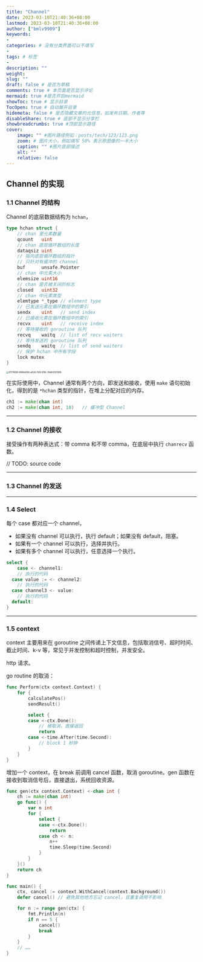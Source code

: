 ```yaml
---
title: "Channel"
date: 2023-03-10T21:40:36+08:00
lastmod: 2023-03-10T21:40:36+08:00
author: ["bmlv9909"]
keywords: 
- 
categories: # 没有分类界面可以不填写
- 
tags: # 标签
- 
description: ""
weight:
slug: ""
draft: false # 是否为草稿
comments: true # 本页面是否显示评论
mermaid: true #是否开启mermaid
showToc: true # 显示目录
TocOpen: true # 自动展开目录
hidemeta: false # 是否隐藏文章的元信息，如发布日期、作者等
disableShare: true # 底部不显示分享栏
showbreadcrumbs: true #顶部显示路径
cover:
    image: "" #图片路径例如：posts/tech/123/123.png
    zoom: # 图片大小，例如填写 50% 表示原图像的一半大小
    caption: "" #图片底部描述
    alt: ""
    relative: false
---
```




## Channel 的实现

### 1.1 Channel 的结构

Channel 的底层数据结构为 `hchan`，

```go
type hchan struct {
    // chan 里元素数量
    qcount   uint
    // chan 底层循环数组的长度
    dataqsiz uint
    // 指向底层循环数组的指针
    // 只针对有缓冲的 channel
    buf      unsafe.Pointer
    // chan 中元素大小
    elemsize uint16
    // chan 是否被关闭的标志
    closed   uint32
    // chan 中元素类型
    elemtype *_type // element type
    // 已发送元素在循环数组中的索引
    sendx    uint   // send index
    // 已接收元素在循环数组中的索引
    recvx    uint   // receive index
    // 等待接收的 goroutine 队列
    recvq    waitq  // list of recv waiters
    // 等待发送的 goroutine 队列
    sendq    waitq  // list of send waiters
    // 保护 hchan 中所有字段
    lock mutex
}
```

<img src="http://magenta-note-1305707521.coscd.myqcloud.com/61179068-806ee080-a62d-11e9-818c-16af42025b1b.png" alt="61179068-806ee080-a62d-11e9-818c-16af42025b1b" style="zoom:40%;" />



在实际使用中，Channel 通常有两个方向，即发送和接收，使用 `make` 语句初始化，得到的是 `*hchan` 类型的指针，在堆上分配对应的内存。

```go
ch1 := make(chan int)
ch2 := make(chan int, 10)	// 缓冲型 Channel
```

***



### 1.2 Channel 的接收

接受操作有两种表达式：带 comma 和不带 comma，在底层中执行 `chanrecv` 函数。

// TODO: source code

***



### 1.3 Channel 的发送



******



### 1.4 Select

每个 case 都对应一个 channel，

+ 如果没有 channel 可以执行，执行 default；如果没有 default，阻塞。
+ 如果有一个 channel 可以执行，选择并执行。
+ 如果有多个 channel 可以执行，任意选择一个执行。

```go
select {
 	case <- channel1:
    // 执行的代码
  case value := <- channel2:
    // 执行的代码
  case channel3 <- value:
    // 执行的代码
  default:
}
```



******



### 1.5 context

context 主要用来在 goroutine 之间传递上下文信息，包括取消信号、超时时间、截止时间、k-v 等，常见于并发控制和超时控制，并发安全。

http 请求。

go routine 的取消：

```go
func Perform(ctx context.Context) {
    for {
        calculatePos()
        sendResult()

        select {
        case <-ctx.Done():
            // 被取消，直接返回
            return
        case <-time.After(time.Second):
            // block 1 秒钟 
        }
    }
}
```

增加一个 context，在 break 前调用 cancel 函数，取消 goroutine。gen 函数在接收到取消信号后，直接退出，系统回收资源。

```go
func gen(ctx context.Context) <-chan int {
    ch := make(chan int)
    go func() {
        var n int
        for {
            select {
            case <-ctx.Done():
                return
            case ch <- n:
                n++
                time.Sleep(time.Second)
            }
        }
    }()
    return ch
}

func main() {
    ctx, cancel := context.WithCancel(context.Background())
    defer cancel() // 避免其他地方忘记 cancel，且重复调用不影响

    for n := range gen(ctx) {
        fmt.Println(n)
        if n == 5 {
            cancel()
            break
        }
    }
    // ……
}
```






















